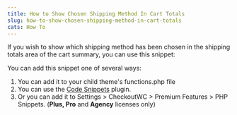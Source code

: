 ```yaml
---
title: How to Show Chosen Shipping Method In Cart Totals
slug: how-to-show-chosen-shipping-method-in-cart-totals
cats: How To
---
```


 If you wish to show which shipping method has been chosen in the shipping totals area of the cart summary, you can use this snippet:

<script src="https://gist.github.com/clifgriffin/c9fbe2474eae670a04926dc4c9e01969.js" type="text/javascript"></script> You can add this snippet one of several ways:

1. You can add it to your child theme's functions.php file
2. You can use the [Code Snippets](https://wordpress.org/plugins/code-snippets/) plugin.
3. Or you can add it to Settings &gt; CheckoutWC &gt; Premium Features &gt; PHP Snippets. (**Plus, Pro** and **Agency** licenses only)
